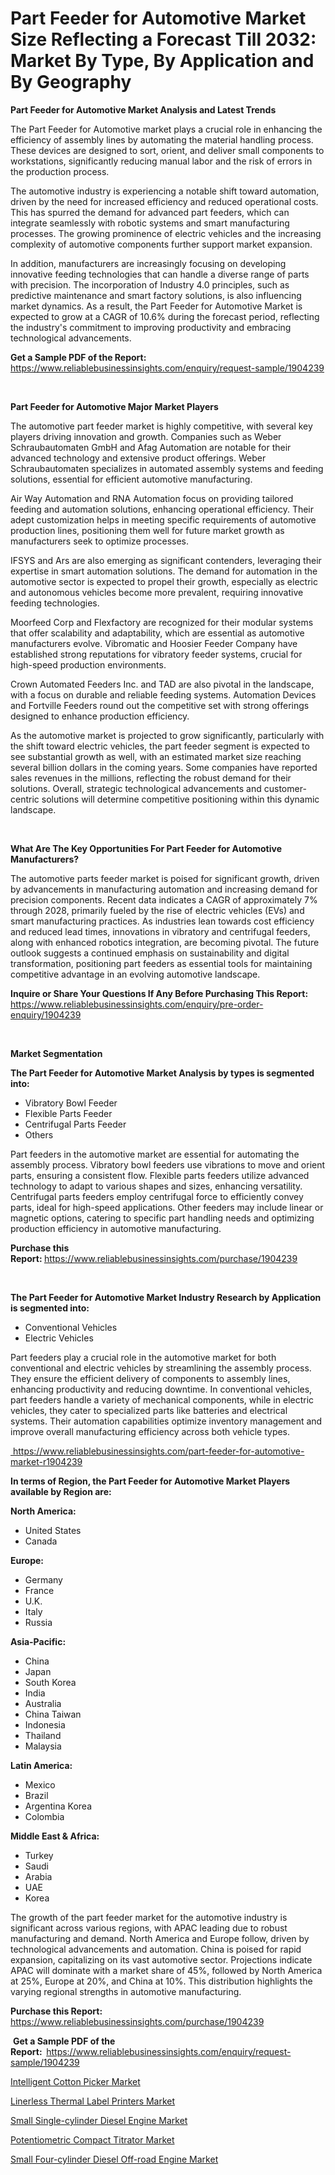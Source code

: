<p><h1>Part Feeder for Automotive Market Size Reflecting a Forecast Till 2032: Market By Type, By Application and By Geography</h1></p><p><strong>Part Feeder for Automotive Market Analysis and Latest Trends</strong></p>
<p><p>The Part Feeder for Automotive market plays a crucial role in enhancing the efficiency of assembly lines by automating the material handling process. These devices are designed to sort, orient, and deliver small components to workstations, significantly reducing manual labor and the risk of errors in the production process.</p><p>The automotive industry is experiencing a notable shift toward automation, driven by the need for increased efficiency and reduced operational costs. This has spurred the demand for advanced part feeders, which can integrate seamlessly with robotic systems and smart manufacturing processes. The growing prominence of electric vehicles and the increasing complexity of automotive components further support market expansion.</p><p>In addition, manufacturers are increasingly focusing on developing innovative feeding technologies that can handle a diverse range of parts with precision. The incorporation of Industry 4.0 principles, such as predictive maintenance and smart factory solutions, is also influencing market dynamics. As a result, the Part Feeder for Automotive Market is expected to grow at a CAGR of 10.6% during the forecast period, reflecting the industry's commitment to improving productivity and embracing technological advancements.</p></p>
<p><strong>Get a Sample PDF of the Report:&nbsp;</strong> <a href="https://www.reliablebusinessinsights.com/enquiry/request-sample/1904239?utm_campaign=1106&utm_medium=2&utm_source=Github&utm_content=ia&utm_term=01032025&utm_id=part-feeder-for-automotive">https://www.reliablebusinessinsights.com/enquiry/request-sample/1904239</a></p>
<p>&nbsp;</p>
<p><strong>Part Feeder for Automotive Major Market Players</strong></p>
<p><p>The automotive part feeder market is highly competitive, with several key players driving innovation and growth. Companies such as Weber Schraubautomaten GmbH and Afag Automation are notable for their advanced technology and extensive product offerings. Weber Schraubautomaten specializes in automated assembly systems and feeding solutions, essential for efficient automotive manufacturing.</p><p>Air Way Automation and RNA Automation focus on providing tailored feeding and automation solutions, enhancing operational efficiency. Their adept customization helps in meeting specific requirements of automotive production lines, positioning them well for future market growth as manufacturers seek to optimize processes.</p><p>IFSYS and Ars are also emerging as significant contenders, leveraging their expertise in smart automation solutions. The demand for automation in the automotive sector is expected to propel their growth, especially as electric and autonomous vehicles become more prevalent, requiring innovative feeding technologies.</p><p>Moorfeed Corp and Flexfactory are recognized for their modular systems that offer scalability and adaptability, which are essential as automotive manufacturers evolve. Vibromatic and Hoosier Feeder Company have established strong reputations for vibratory feeder systems, crucial for high-speed production environments.</p><p>Crown Automated Feeders Inc. and TAD are also pivotal in the landscape, with a focus on durable and reliable feeding systems. Automation Devices and Fortville Feeders round out the competitive set with strong offerings designed to enhance production efficiency.</p><p>As the automotive market is projected to grow significantly, particularly with the shift toward electric vehicles, the part feeder segment is expected to see substantial growth as well, with an estimated market size reaching several billion dollars in the coming years. Some companies have reported sales revenues in the millions, reflecting the robust demand for their solutions. Overall, strategic technological advancements and customer-centric solutions will determine competitive positioning within this dynamic landscape.</p></p>
<p>&nbsp;</p>
<p><strong>What Are The Key Opportunities For Part Feeder for Automotive Manufacturers?</strong></p>
<p><p>The automotive parts feeder market is poised for significant growth, driven by advancements in manufacturing automation and increasing demand for precision components. Recent data indicates a CAGR of approximately 7% through 2028, primarily fueled by the rise of electric vehicles (EVs) and smart manufacturing practices. As industries lean towards cost efficiency and reduced lead times, innovations in vibratory and centrifugal feeders, along with enhanced robotics integration, are becoming pivotal. The future outlook suggests a continued emphasis on sustainability and digital transformation, positioning part feeders as essential tools for maintaining competitive advantage in an evolving automotive landscape.</p></p>
<p><strong>Inquire or Share Your Questions If Any Before Purchasing This Report:</strong> <a href="https://www.reliablebusinessinsights.com/enquiry/pre-order-enquiry/1904239?utm_campaign=1106&utm_medium=2&utm_source=Github&utm_content=ia&utm_term=01032025&utm_id=part-feeder-for-automotive">https://www.reliablebusinessinsights.com/enquiry/pre-order-enquiry/1904239</a></p>
<p>&nbsp;</p>
<p><strong>Market Segmentation</strong></p>
<p><strong>The Part Feeder for Automotive Market Analysis by types is segmented into:</strong></p>
<p><ul><li>Vibratory Bowl Feeder</li><li>Flexible Parts Feeder</li><li>Centrifugal Parts Feeder</li><li>Others</li></ul></p>
<p><p>Part feeders in the automotive market are essential for automating the assembly process. Vibratory bowl feeders use vibrations to move and orient parts, ensuring a consistent flow. Flexible parts feeders utilize advanced technology to adapt to various shapes and sizes, enhancing versatility. Centrifugal parts feeders employ centrifugal force to efficiently convey parts, ideal for high-speed applications. Other feeders may include linear or magnetic options, catering to specific part handling needs and optimizing production efficiency in automotive manufacturing.</p></p>
<p><strong>Purchase this Report:&nbsp;</strong><a href="https://www.reliablebusinessinsights.com/purchase/1904239?utm_campaign=1106&utm_medium=2&utm_source=Github&utm_content=ia&utm_term=01032025&utm_id=part-feeder-for-automotive">https://www.reliablebusinessinsights.com/purchase/1904239</a></p>
<p>&nbsp;</p>
<p><strong>The Part Feeder for Automotive Market Industry Research by Application is segmented into:</strong></p>
<p><ul><li>Conventional Vehicles</li><li>Electric Vehicles</li></ul></p>
<p><p>Part feeders play a crucial role in the automotive market for both conventional and electric vehicles by streamlining the assembly process. They ensure the efficient delivery of components to assembly lines, enhancing productivity and reducing downtime. In conventional vehicles, part feeders handle a variety of mechanical components, while in electric vehicles, they cater to specialized parts like batteries and electrical systems. Their automation capabilities optimize inventory management and improve overall manufacturing efficiency across both vehicle types.</p></p>
<p><a href="https://www.reliablebusinessinsights.com/part-feeder-for-automotive-market-r1904239?utm_campaign=1106&utm_medium=2&utm_source=Github&utm_content=ia&utm_term=01032025&utm_id=part-feeder-for-automotive">&nbsp;https://www.reliablebusinessinsights.com/part-feeder-for-automotive-market-r1904239</a></p>
<p><strong>In terms of Region, the Part Feeder for Automotive Market Players available by Region are:</strong></p>
<p>
    <p> <strong> North America: </strong>
        <ul>
            <li>United States</li>
            <li>Canada</li>
        </ul>
        </p> 
    <p> <strong> Europe: </strong>
        <ul>
            <li>Germany</li>
            <li>France</li>
            <li>U.K.</li>
            <li>Italy</li>
            <li>Russia</li>
        </ul>
        </p> 
    <p> <strong> Asia-Pacific: </strong>
        <ul>
            <li>China</li>
            <li>Japan</li>
            <li>South Korea</li>
            <li>India</li>
            <li>Australia</li>
            <li>China Taiwan</li>
            <li>Indonesia</li>
            <li>Thailand</li>
            <li>Malaysia</li>
        </ul>
        </p> 
    <p> <strong> Latin America: </strong>
        <ul>
            <li>Mexico</li>
            <li>Brazil</li>
            <li>Argentina Korea</li>
            <li>Colombia</li>
        </ul>
        </p> 
    <p> <strong> Middle East & Africa: </strong>
        <ul>
            <li>Turkey</li>
            <li>Saudi</li>
            <li>Arabia</li>
            <li>UAE</li>
            <li>Korea</li>
        </ul>
    </p>
    </p>
<p><p>The growth of the part feeder market for the automotive industry is significant across various regions, with APAC leading due to robust manufacturing and demand. North America and Europe follow, driven by technological advancements and automation. China is poised for rapid expansion, capitalizing on its vast automotive sector. Projections indicate APAC will dominate with a market share of 45%, followed by North America at 25%, Europe at 20%, and China at 10%. This distribution highlights the varying regional strengths in automotive manufacturing.</p></p>
<p><strong>Purchase this Report: </strong><a href="https://www.reliablebusinessinsights.com/purchase/1904239?utm_campaign=1106&utm_medium=2&utm_source=Github&utm_content=ia&utm_term=01032025&utm_id=part-feeder-for-automotive">https://www.reliablebusinessinsights.com/purchase/1904239</a></p>
<p>&nbsp;<strong>Get a Sample PDF of the Report:&nbsp;&nbsp;</strong><a href="https://www.reliablebusinessinsights.com/enquiry/request-sample/1904239?utm_campaign=1106&utm_medium=2&utm_source=Github&utm_content=ia&utm_term=01032025&utm_id=part-feeder-for-automotive">https://www.reliablebusinessinsights.com/enquiry/request-sample/1904239</a></p>
<p><strong></strong></p>
<p><p><a href="https://github.com/shamstirroc7/Market-Research-Report-List-1/blob/main/intelligent-cotton-picker-market.md?utm_campaign=1106&utm_medium=2&utm_source=Github&utm_content=ia&utm_term=01032025&utm_id=part-feeder-for-automotive">Intelligent Cotton Picker Market</a></p><p><a href="https://github.com/ubavicachida/Market-Research-Report-List-1/blob/main/linerless-thermal-label-printers-market.md?utm_campaign=1106&utm_medium=2&utm_source=Github&utm_content=ia&utm_term=01032025&utm_id=part-feeder-for-automotive">Linerless Thermal Label Printers Market</a></p><p><a href="https://github.com/casimbrhelck/Market-Research-Report-List-1/blob/main/small-single-cylinder-diesel-engine-market.md?utm_campaign=1106&utm_medium=2&utm_source=Github&utm_content=ia&utm_term=01032025&utm_id=part-feeder-for-automotive">Small Single-cylinder Diesel Engine Market</a></p><p><a href="https://github.com/dayaanapis5/Market-Research-Report-List-1/blob/main/potentiometric-compact-titrator-market.md?utm_campaign=1106&utm_medium=2&utm_source=Github&utm_content=ia&utm_term=01032025&utm_id=part-feeder-for-automotive">Potentiometric Compact Titrator Market</a></p><p><a href="https://github.com/daleogrando/Market-Research-Report-List-1/blob/main/small-four-cylinder-diesel-off-road-engine-market.md?utm_campaign=1106&utm_medium=2&utm_source=Github&utm_content=ia&utm_term=01032025&utm_id=part-feeder-for-automotive">Small Four-cylinder Diesel Off-road Engine Market</a></p></p>